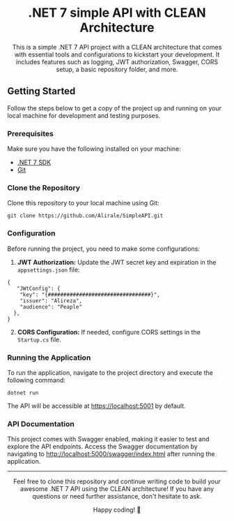 <!-- Project Name - .NET 7 API with CLEAN Architecture -->
<h1 align="center">.NET 7 simple API with CLEAN Architecture</h1>

<p align="center">
  This is a simple .NET 7 API project with a CLEAN architecture that comes with essential tools and configurations to kickstart your development. It includes features such as logging, JWT authorization, Swagger, CORS setup, a basic repository folder, and more.
</p>

<!-- Getting Started -->
<h2>Getting Started</h2>

<p>Follow the steps below to get a copy of the project up and running on your local machine for development and testing purposes.</p>

<h3>Prerequisites</h3>

<p>Make sure you have the following installed on your machine:</p>

<ul>
  <li><a href="https://dotnet.microsoft.com/download/dotnet/7.0">.NET 7 SDK</a></li>
  <li><a href="https://git-scm.com/">Git</a></li>
</ul>

<h3>Clone the Repository</h3>

<p>Clone this repository to your local machine using Git:</p>

<pre><code>git clone https://github.com/Alirale/SimpleAPI.git</code></pre>

<h3>Configuration</h3>

<p>Before running the project, you need to make some configurations:</p>

<ol>
  <li><strong>JWT Authorization:</strong> Update the JWT secret key and expiration in the <code>appsettings.json</code> file:</li>
</ol>

<pre><code>{
   "JWtConfig": {
    "key": "{#################################}",
    "issuer": "Alireza",
    "audience": "Peaple"
  },
}</code></pre>

<ol start="2">
  <li><strong>CORS Configuration:</strong> If needed, configure CORS settings in the <code>Startup.cs</code> file.</li>
</ol>

<h3>Running the Application</h3>

<p>To run the application, navigate to the project directory and execute the following command:</p>

<pre><code>dotnet run</code></pre>

<p>The API will be accessible at <a href="https://localhost:5001">https://localhost:5001</a> by default.</p>


<h3>API Documentation</h3>

<p>This project comes with Swagger enabled, making it easier to test and explore the API endpoints. Access the Swagger documentation by navigating to <a href="https://localhost:5001/swagger">http://localhost:5000/swagger/index.html</a> after running the application.</p>

</code></pre>


<hr>

<p align="center">Feel free to clone this repository and continue writing code to build your awesome .NET 7 API using the CLEAN architecture! If you have any questions or need further assistance, don't hesitate to ask.</p>

<p align="center">Happy coding! 🚀</p>

